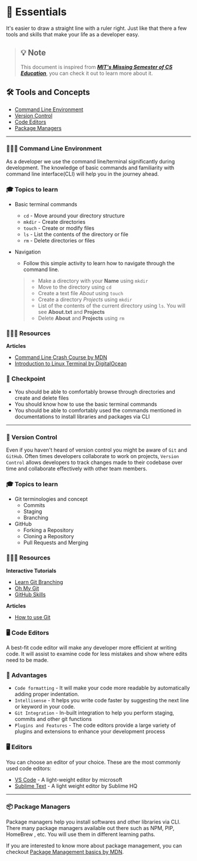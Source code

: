 # 🧠 Essentials

It's easier to draw a straight line with a ruler right. Just like that there a few tools and skills that make your life as a developer easy. 

> ## 💡 Note
>
> This document is inspired from [***MIT's Missing Semester of CS Education***](https://missing.csail.mit.edu/), you can check it out to learn more about it.

## 🛠️ Tools and Concepts
- [Command Line Environment](#command-line-environment)
- [Version Control](#version-control)
- [Code Editors](#code-editors)
- [Package Managers](#package-managers)

---
### 🧑🏻‍💻 Command Line Environment

As a developer we use the command line/terminal significantly during development. The knowledge of basic commands and familiarity with command line interface(CLI) will help you in the journey ahead.

### 🎓 Topics to learn
- Basic terminal commands
    - `cd` - Move around your directory structure
    - `mkdir` - Create directories
    - `touch` - Create or modify files
    - `ls` - List the contents of the directory or file
    - `rm` - Delete directories or files
    
- Navigation 
    - Follow this simple activity to learn how to navigate through the command line.
    > - Make a directory with your **Name** using `mkdir`
    > - Move to the directory using `cd`
    > - Create a text file *About* using `touch`
    > - Create a directory *Projects* using `mkdir`
    > - List of the contents of the current directory using `ls`. You will see **About.txt** and **Projects**
    > - Delete **About** and **Projects** using `rm`

### 🧑🏻‍💻 Resources
**Articles** 
- [Command Line Crash Course by MDN]()
- [Introduction to Linux Terminal by DigitalOcean](https://www.digitalocean.com/community/tutorials/an-introduction-to-the-linux-terminal)  

### 🎯 Checkpoint
- You should be able to comfortably browse through directories and create and delete files
- You should know how to use the basic terminal commands
- You should be able to comfortably used the commands mentioned in documentations to install libraries and packages via CLI
---
### 🌴 Version Control

Even if you haven't heard of version control you might be aware of `Git` and `GitHub`. Often times developers collaborate to work on projects, `Version Control` allows developers to track changes made to their codebase over time and collaborate effectively with other team members.

### 🎓 Topics to learn
- Git terminologies and concept
    - Commits
    - Staging
    - Branching
- GitHub 
    - Forking a Repository
    - Cloning a Repository
    - Pull Requests and Merging

### 🧑🏻‍💻 Resources

**Interactive Tutorials**
- [Learn Git Branching](https://learngitbranching.js.org/)
- [Oh My Git](https://ohmygit.org/)
- [GitHub Skills](https://skills.github.com/)

**Articles**
- [How to use Git](https://www.digitalocean.com/community/cheatsheets/how-to-use-git-a-reference-guide)

### 🖥️ Code Editors
A best-fit code editor will make any developer more efficient at writing code. It will assist to examine code for less mistakes and show where edits need to be made. 

### 🔖 Advantages
- `Code formatting` - It will make your code more readable by automatically adding proper indentation.
- `Intellisense` - It helps you write code faster by suggesting the next line or keyword in your code.
- `Git Integration` - In-built integration to help you perform staging, commits and other git functions
- `Plugins and Features` - The code editors provide a large variety of plugins and extensions to enhance your development process

### 🖥️ Editors

You can choose an editor of your choice. These are the most commonly used code editors:
- [VS Code](https://code.visualstudio.com/download) - A light-weight editor by microsoft
- [Sublime Text](https://www.sublimetext.com/download) - A light weight editor by Sublime HQ

---

### 📦 Package Managers

Package managers help you install softwares and other libraries via CLI. There many package managers available out there such as NPM, PIP, HomeBrew , etc. You will use them in different learning paths.

If you are interested to know more about package management, you can checkout [Package Management basics by MDN](https://developer.mozilla.org/en-US/docs/Learn/Tools_and_testing/Understanding_client-side_tools/Package_management).